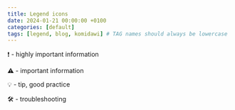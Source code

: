 ```yaml
---
title: Legend icons
date: 2024-01-21 00:00:00 +0100
categories: [default]
tags: [legend, blog, komidawi] # TAG names should always be lowercase
---
```


❗ - highly important information

⚠️ - important information

💡 - tip, good practice

🛠️ - troubleshooting

<!-- 💠✔️💭💬🗨️ -->
